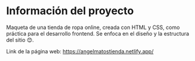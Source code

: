 # Información del proyecto

Maqueta de una tienda de ropa online, creada con HTML y CSS, como práctica para el desarrollo frontend. Se enfoca en el diseño y la estructura del sitio 😊.

Link de la página web: https://angelmatostienda.netlify.app/
